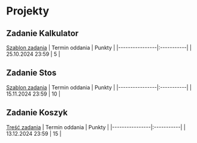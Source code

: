 # Projekty

## Zadanie Kalkulator
[Szablon zadania](https://github.com/ZakrzewskiM30/Java_Calculator)
| Termin oddania | Punkty     |
|----------------|:-----------|
|    25.10.2024 23:59  |   5        |

## Zadanie Stos
[Szablon zadania](https://github.com/ZakrzewskiM30/Java_STOS_RPN)
| Termin oddania | Punkty     |
|----------------|:-----------|
|    15.11.2024 23:59  |   10        |

## Zadanie Koszyk
[Treść zadania](https://github.com/ZakrzewskiM30/Java_Koszyk)
| Termin oddania | Punkty     |
|----------------|:-----------|
|    13.12.2024 23:59  |   15        |